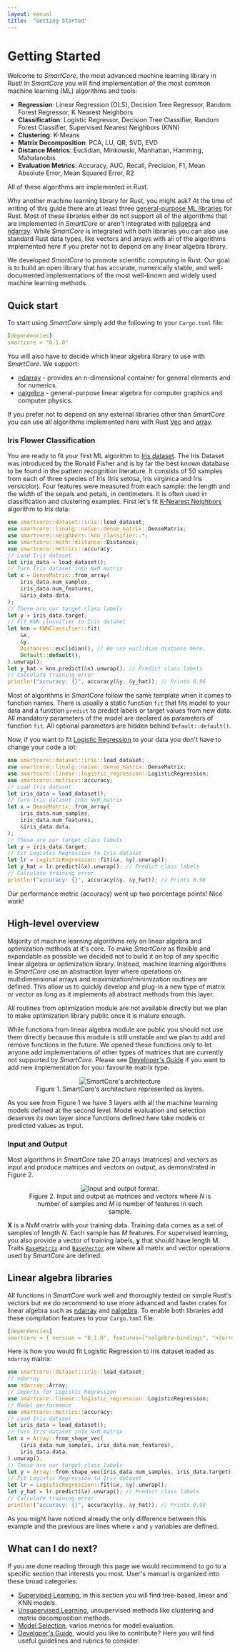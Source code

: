 ```yaml
---
layout: manual
title:  "Getting Started"
---
```


# Getting Started

Welcome to *SmartCore*, the most advanced machine learning library in Rust! In *SmartCore* you will find implementation of the most common machine learning (ML) algorithms and tools:

* __Regression__: Linear Regression (OLS), Decision Tree Regressor, Random Forest Regressor, K Nearest Neighbors
* __Classification__: Logistic Regressor, Decision Tree Classifier, Random Forest Classifier, Supervised Nearest Neighbors (KNN)
* __Clustering__: K-Means
* __Matrix Decomposition__: PCA, LU, QR, SVD, EVD
* __Distance Metrics__: Euclidian, Minkowski, Manhattan, Hamming, Mahalanobis
* __Evaluation Metrics__: Accuracy, AUC, Recall, Precision, F1, Mean Absolute Error, Mean Squared Error, R2

All of these algorithms are implemented in Rust. 

Why another machine learning library for Rust, you might ask? At the time of writing of this guide there are at least three [general-purpose ML libraries](http://www.arewelearningyet.com/) for Rust.
Most of these libraries either do not support all of the algorithms that are implemented in *SmartCore* or aren't integrated with [nalgebra](https://nalgebra.org/) and [ndarray](https://github.com/rust-ndarray/ndarray).
While *SmartCore* is integrated with both libraries you can also use standard Rust data types, like vectors and arrays with all of the algorithms implemented here if you prefer not to depend on any linear algebra library.

We developed *SmartCore* to promote scientific computing in Rust. Our goal is to build an open library that has accurate, numerically stable, and well-documented implementations of the most well-known and widely used machine learning methods.

## Quick start

To start using *SmartCore* simply add the following to your `Cargo.toml` file:

```yaml
[dependencies]
smartcore = "0.1.0"
```

You will also have to decide which linear algebra library to use with *SmartCore*. We support:
* [ndarray](https://docs.rs/ndarray) - provides an n-dimensional container for general elements and for numerics.
* [nalgebra](https://docs.rs/nalgebra/) - general-purpose linear algebra for computer graphics and computer physics.

If you prefer not to depend on any external libraries other than *SmartCore* you can use all algorithms implemented here with Rust [Vec](https://doc.rust-lang.org/std/vec/struct.Vec.html) and [array](https://doc.rust-lang.org/std/primitive.array.html). 

### Iris Flower Classification

You are ready to fit your first ML algorithm to [Iris dataset](https://archive.ics.uci.edu/ml/datasets/iris). The Iris Dataset was introduced by the Ronald Fisher and is by far the best known database to be found in the pattern recognition literature. It consists of 50 samples from each of three species of Iris (Iris setosa, Iris virginica and Iris versicolor). Four features were measured from each sample: the length and the width of the sepals and petals, in centimeters. It is often used in classification and clustering examples. First let's fit [K-Nearest Neighbors]({{site.api_base_url}}/neighbors/index.html) algorithm to Iris data:

```rust
use smartcore::dataset::iris::load_dataset;
use smartcore::linalg::naive::dense_matrix::DenseMatrix;
use smartcore::neighbors::knn_classifier::*;
use smartcore::math::distance::Distances;
use smartcore::metrics::accuracy;
// Load Iris dataset
let iris_data = load_dataset();
// Turn Iris dataset into NxM matrix
let x = DenseMatrix::from_array(
    iris_data.num_samples,
    iris_data.num_features,
    &iris_data.data,
);
// These are our target class labels
let y = iris_data.target;
// Fit KNN classifier to Iris dataset
let knn = KNNClassifier::fit(
    &x,
    &y,
    Distances::euclidian(), // We use euclidian distance here.
    Default::default(),
).unwrap();
let y_hat = knn.predict(&x).unwrap(); // Predict class labels
// Calculate training error
println!("accuracy: {}", accuracy(&y, &y_hat)); // Prints 0.96
```
Most of algorithms in *SmartCore* follow the same template when it comes to function names. There is usually a static function `fit` that fits model to your data and a function `predict` to predict labels or target values from new data. All mandatory parameters of the model are declared as parameters of function `fit`. All optional parameters are hidden behind `Default::default()`.

Now, if you want to fit [Logistic Regression]({{site.api_base_url}}/linear/logistic_regression/index.html) to your data you don't have to change your code a lot:

```rust
use smartcore::dataset::iris::load_dataset;
use smartcore::linalg::naive::dense_matrix::DenseMatrix;
use smartcore::linear::logistic_regression::LogisticRegression;
use smartcore::metrics::accuracy;
// Load Iris dataset
let iris_data = load_dataset();
// Turn Iris dataset into NxM matrix
let x = DenseMatrix::from_array(
    iris_data.num_samples,
    iris_data.num_features,
    &iris_data.data,
);
// These are our target class labels
let y = iris_data.target;
// Fit Logistic Regression to Iris dataset
let lr = LogisticRegression::fit(&x, &y).unwrap();
let y_hat = lr.predict(&x).unwrap(); // Predict class labels
// Calculate training error
println!("accuracy: {}", accuracy(&y, &y_hat)); // Prints 0.98
```

Our performance metric (accuracy) went up two percentage points! Nice work!

## High-level overview

Majority of machine learning algorithms rely on linear algebra and optimization methods at it's core. To make *SmartCore* as flexible and expandable as possible we decided not to build it on top of any specific linear algebra or optimization library. Instead, machine learning algorithms in *SmartCore* use an abstraction layer where operations on multidimensional arrays and maximization/minimization routines are defined. This allow us to quickly develop and plug-in a new type of matrix or vector as long as it implements all abstract methods from this layer. 

All routines from optimization module are not available directly but we plan to make optimization library public once it is mature enough. 

While functions from linear algebra module are public you should not use them directly because this module is still unstable and we plan to add and remove functions in the future. We opened these functions only to let anyone add implementations of other types of matrices that are currently not supported by *SmartCore*. Please see [Developer's Guide](/user_guide/developer.html) if you want to add new implementation for your favourite matrix type.

<figure class="image" align="center">
  <img src="/assets/imgs/architecture.svg" alt="SmartCore's architecture" class="img-fluid">
  <figcaption>Figure 1. SmartCore's architecture represented as layers.</figcaption>
</figure>

As you see from Figure 1 we have 3 layers with all the machine learning models defined at the second level. Model evaluation and selection deserves its own layer since functions defined here take models or predicted values as input.

### Input and Output

Most algorithms in *SmartCore* take 2D arrays (matrices) and vectors as input and produce matrices and vectors on output, as demonstrated in Figure 2.

<figure class="image" align="center">
  <img src="/assets/imgs/io_format.svg" alt="Input and output format." class="img-fluid">
  <figcaption>Figure 2. Input and output as matrices and vectors where <em>N</em> is number of samples and <em>M</em> is number of features in each sample.</figcaption>
</figure>

**X** is a *NxM* matrix with your training data. Training data comes as a set of samples of length *N*. Each sample has *M* features. For supervised learning, you also provide a vector of training labels, **y** that should have length M. Traits [`BaseMatrix`]({{site.api_base_url}}/linalg/trait.BaseMatrix.html) and [`BaseVector`]({{site.api_base_url}}/linalg/trait.BaseVector.html) are where all matrix and vector operations used by *SmartCore* are defined. 

## Linear algebra libraries

All functions in *SmartCore* work well and thoroughly tested on simple Rust's vectors but we do recommend to use more advanced and faster crates for linear algebra such as [ndarray](https://docs.rs/ndarray) and [nalgebra](https://docs.rs/nalgebra/). To enable both libraries add these compilation features to your `Cargo.toml` file:

```yaml
[dependencies]
smartcore = { version = "0.1.0", features=["nalgebra-bindings", "ndarray-bindings"]}
```

Here is how you would fit Logistic Regression to Iris dataset loaded as `ndarray` matrix:

```rust
use smartcore::dataset::iris::load_dataset;
// ndarray
use ndarray::Array;
// Imports for Logistic Regression
use smartcore::linear::logistic_regression::LogisticRegression;
// Model performance
use smartcore::metrics::accuracy;
// Load Iris dataset
let iris_data = load_dataset();
// Turn Iris dataset into NxM matrix
let x = Array::from_shape_vec(
    (iris_data.num_samples, iris_data.num_features),
    iris_data.data,
).unwrap();
// These are our target class labels
let y = Array::from_shape_vec(iris_data.num_samples, iris_data.target).unwrap();
// Fit Logistic Regression to Iris dataset
let lr = LogisticRegression::fit(&x, &y).unwrap();
let y_hat = lr.predict(&x).unwrap(); // Predict class labels
// Calculate training error
println!("accuracy: {}", accuracy(&y, &y_hat)); // Prints 0.98
```

As you might have noticed already the only difference between this example and the previous are lines where `x` and `y` variables are defined. 

## What can I do next?

If you are done reading through this page we would recommend to go to a specific section that interests you most. User's manual is organized into these broad categories:
* [Supervised Learning](/user_guide/supervised.html), in this section you will find tree-based, linear and KNN models.
* [Unsupervised Learning](/user_guide/unsupervised.html), unsupervised methods like clustering and matrix decomposition methods.
* [Model Selection](/user_guide/model_selection.html), varios metrics for model evaluation.
* [Developer's Guide](/user_guide/developer.html), would you like to contribute? Here you will find useful guidelines and rubrics to consider.